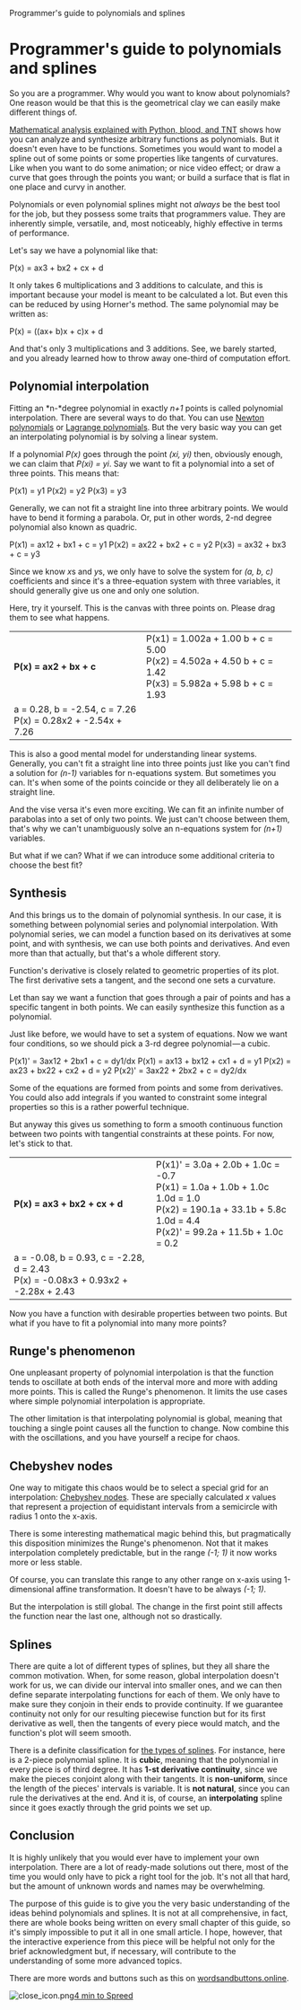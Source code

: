 Programmer's guide to polynomials and splines

# Programmer's guide to polynomials and splines

So you are a programmer. Why would you want to know about polynomials? One reason would be that this is the geometrical clay we can easily make different things of.

[Mathematical analysis explained with Python, blood, and TNT](http://wordsandbuttons.online/mathematical_analysis_explained_with_python_blood_and_tnt.html) shows how you can analyze and synthesize arbitrary functions as polynomials. But it doesn't even have to be functions. Sometimes you would want to model a spline out of some points or some properties like tangents of curvatures. Like when you want to do some animation; or nice video effect; or draw a curve that goes through the points you want; or build a surface that is flat in one place and curvy in another.

Polynomials or even polynomial splines might not *always* be the best tool for the job, but they possess some traits that programmers value. They are inherently simple, versatile, and, most noticeably, highly effective in terms of performance.

Let's say we have a polynomial like that:

P(x) = ax3 + bx2 + cx + d

It only takes 6 multiplications and 3 additions to calculate, and this is important because your model is meant to be calculated a lot. But even this can be reduced by using Horner's method. The same polynomial may be written as:

P(x) = ((ax+ b)x + c)x + d

And that's only 3 multiplications and 3 additions. See, we barely started, and you already learned how to throw away one-third of computation effort.

## Polynomial interpolation

Fitting an *n-*degree polynomial in exactly *n+1* points is called polynomial interpolation. There are several ways to do that. You can use [Newton polynomials](https://en.wikipedia.org/wiki/Newton_polynomial) or [Lagrange polynomials](https://en.wikipedia.org/wiki/Lagrange_polynomial). But the very basic way you can get an interpolating polynomial is by solving a linear system.

If a polynomial *P(x)* goes through the point *(xi, yi)* then, obviously enough, we can claim that *P(xi) = yi*. Say we want to fit a polynomial into a set of three points. This means that:

P(x1) = y1
P(x2) = y2
P(x3) = y3

Generally, we can not fit a straight line into three arbitrary points. We would have to bend it forming a parabola. Or, put in other words, 2-nd degree polynomial also known as quadric.

P(x1) = ax12 + bx1 + c = y1
P(x2) = ax22 + bx2 + c = y2
P(x3) = ax32 + bx3 + c = y3

Since we know *x*s and *y*s, we only have to solve the system for *(a, b, c)* coefficients and since it's a three-equation system with three variables, it should generally give us one and only one solution.

Here, try it yourself. This is the canvas with three points on. Please drag them to see what happens.

|     |     |
| --- | --- |
| **P(x) = ax2 + bx + c** | P(x1) = 1.002a + 1.00 b + c = 5.00<br>P(x2) = 4.502a + 4.50 b + c = 1.42<br>P(x3) = 5.982a + 5.98 b + c = 1.93 |
| a = 0.28, b = -2.54, c = 7.26<br>P(x) = 0.28x2 + -2.54x + 7.26 |

This is also a good mental model for understanding linear systems. Generally, you can't fit a straight line into three points just like you can't find a solution for *(n-1)* variables for n-equations system. But sometimes you can. It's when some of the points coincide or they all deliberately lie on a straight line.

And the vise versa it's even more exciting. We can fit an infinite number of parabolas into a set of only two points. We just can't choose between them, that's why we can't unambiguously solve an n-equations system for *(n+1)* variables.

But what if we can? What if we can introduce some additional criteria to choose the best fit?

## Synthesis

And this brings us to the domain of polynomial synthesis. In our case, it is something between polynomial series and polynomial interpolation. With polynomial series, we can model a function based on its derivatives at some point, and with synthesis, we can use both points and derivatives. And even more than that actually, but that's a whole different story.

Function's derivative is closely related to geometric properties of its plot. The first derivative sets a tangent, and the second one sets a curvature.

Let than say we want a function that goes through a pair of points and has a specific tangent in both points. We can easily synthesize this function as a polynomial.

Just like before, we would have to set a system of equations. Now we want four conditions, so we should pick a 3-rd degree polynomial — a cubic.

P(x1)' = 3ax12 + 2bx1 + c = dy1/dx
P(x1) = ax13 + bx12 + cx1 + d = y1
P(x2) = ax23 + bx22 + cx2 + d = y2
P(x2)' = 3ax22 + 2bx2 + c = dy2/dx

Some of the equations are formed from points and some from derivatives. You could also add integrals if you wanted to constraint some integral properties so this is a rather powerful technique.

But anyway this gives us something to form a smooth continuous function between two points with tangential constraints at these points. For now, let's stick to that.

|     |     |
| --- | --- |
| **P(x) = ax3 + bx2 + cx + d** | P(x1)' = 3.0a + 2.0b + 1.0c = -0.7<br>P(x1) = 1.0a + 1.0b + 1.0c 1.0d = 1.0<br>P(x2) = 190.1a + 33.1b + 5.8c 1.0d = 4.4<br>P(x2)' = 99.2a + 11.5b + 1.0c = 0.2 |
| a = -0.08, b = 0.93, c = -2.28, d = 2.43<br>P(x) = -0.08x3 + 0.93x2 + -2.28x + 2.43 |

Now you have a function with desirable properties between two points. But what if you have to fit a polynomial into many more points?

## Runge's phenomenon

One unpleasant property of polynomial interpolation is that the function tends to oscillate at both ends of the interval more and more with adding more points. This is called the Runge's phenomenon. It limits the use cases where simple polynomial interpolation is appropriate.

The other limitation is that interpolating polynomial is global, meaning that touching a single point causes all the function to change. Now combine this with the oscillations, and you have yourself a recipe for chaos.

## Chebyshev nodes

One way to mitigate this chaos would be to select a special grid for an interpolation: [Chebyshev nodes](https://en.wikipedia.org/wiki/Chebyshev_nodes). These are specially calculated *x* values that represent a projection of equidistant intervals from a semicircle with radius 1 onto the x-axis.

There is some interesting mathematical magic behind this, but pragmatically this disposition minimizes the Runge's phenomenon. Not that it makes interpolation completely predictable, but in the range *(-1; 1)* it now works more or less stable.

Of course, you can translate this range to any other range on x-axis using 1-dimensional affine transformation. It doesn't have to be always *(-1; 1)*.

But the interpolation is still global. The change in the first point still affects the function near the last one, although not so drastically.

## Splines

There are quite a lot of different types of splines, but they all share the common motivation. When, for some reason, global interpolation doesn't work for us, we can divide our interval into smaller ones, and we can then define separate interpolating functions for each of them. We only have to make sure they conjoin in their ends to provide continuity. If we guarantee continuity not only for our resulting piecewise function but for its first derivative as well, then the tangents of every piece would match, and the function's plot will seem smooth.

There is a definite classification for [the types of splines](https://en.wikipedia.org/wiki/Spline_(mathematics)#Representations_and_Names). For instance, here is a 2-piece polynomial spline. It is **cubic**, meaning that the polynomial in every piece is of third degree. It has **1-st derivative continuity**, since we make the pieces conjoint along with their tangents. It is **non-uniform**, since the length of the pieces' intervals is variable. It is **not natural**, since you can rule the derivatives at the end. And it is, of course, an **interpolating** spline since it goes exactly through the grid points we set up.

## Conclusion

It is highly unlikely that you would ever have to implement your own interpolation. There are a lot of ready-made solutions out there, most of the time you would only have to pick a right tool for the job. It's not all that hard, but the amount of unknown words and names may be overwhelming.

The purpose of this guide is to give you the very basic understanding of the ideas behind polynomials and splines. It is not at all comprehensive, in fact, there are whole books being written on every small chapter of this guide, so it's simply impossible to put it all in one small article. I hope, however, that the interactive experience from this piece will be helpful not only for the brief acknowledgment but, if necessary, will contribute to the understanding of some more advanced topics.

There are more words and buttons such as this on [wordsandbuttons.online](http://wordsandbuttons.online/index.html).

![close_icon.png](../_resources/84fc025b2e6ece6f37cfbf5a8c7b496d.png)[4 min to Spreed]()